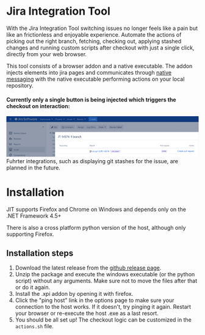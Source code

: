 
# Jira Integration Tool

With the Jira Integration Tool switching issues no longer feels like a pain but like an frictionless and enjoyable experience.
Automate the actions of picking out the right branch, fetching, checking out, applying stashed changes and running custom scripts after checkout with just a single click, directly from your web browser.

This tool consists of a browser addon and a native executable. The addon injects elements into jira pages and communicates through [native messaging](https://developer.chrome.com/apps/nativeMessaging) with the native executable performing actions on your local repository.

#### Currently only a single button is being injected which triggers the checkout on interaction:
![](/screenshot.png)
Fuhrter integrations, such as displaying git stashes for the issue, are planned in the future.
# Installation

JIT supports Firefox and Chrome on Windows and depends only on the .NET Framework 4.5+

There is also a cross platform python version of the host, although only supporting Firefox.

## Installation steps

1. Download the latest release from the [github release page](https://github.com/gpa/JiraIntegrationTool/releases). 
2. Unzip the package and execute the windows executable (or the python script) without any arguments. Make sure not to move the files after that or do it again. 
3. Install the .xpi addon by opening it with firefox.
4. Click the "ping host" link in the options page to make sure your connection to the host works. If it doesn't, try pinging it again. Restart your browser or re-execute the host .exe as a last resort.
5. You should be all set up! The checkout logic can be customized in the ``actions.sh`` file.
